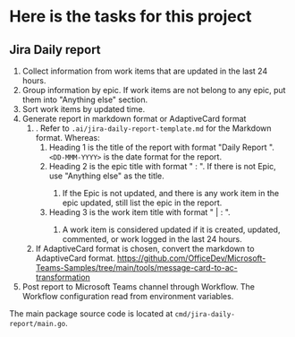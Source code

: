 # Here is the tasks for this project

## Jira Daily report

1. Collect information from work items that are updated in the last 24 hours.
2. Group information by epic. If work items are not belong to any epic, put them into "Anything else" section.
3. Sort work items by updated time.
4. Generate report in markdown format or AdaptiveCard format
   1. . Refer to `.ai/jira-daily-report-template.md` for the Markdown format. Whereas:
      1. Heading 1 is the title of the report with format "Daily Report <DD-MMM-YYYY>". `<DD-MMM-YYYY>` is the date format for the report.
      2. Heading 2 is the epic title with format "<Epic KEY> <Epic Status>: <Epic Summary>". If there is not Epic, use "Anything else" as the title.
         1. If the Epic is not updated, and there is any work item in the epic updated, still list the epic in the report.
      3. Heading 3 is the work item title with format "<Task Type> | <Task KEY> <Task Status>: <Task Summary>".
         1. A work item is considered updated if it is created, updated, commented, or work logged in the last 24 hours.
   2. If AdaptiveCard format is chosen, convert the markdown to AdaptiveCard format. https://github.com/OfficeDev/Microsoft-Teams-Samples/tree/main/tools/message-card-to-ac-transformation
5. Post report to Microsoft Teams channel through Workflow. The Workflow configuration read from environment variables.

The main package source code is located at `cmd/jira-daily-report/main.go`.